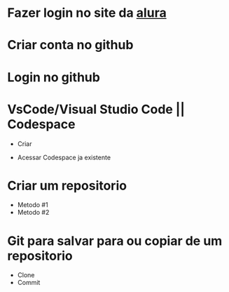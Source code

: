 # Fazer login no site da [alura](https://cursos.alura.com.br/edutech)

# Criar conta no github

# Login no github

# VsCode/Visual Studio Code ||  Codespace
  
  - Criar
  
  - Acessar Codespace ja existente
  

# Criar um repositorio
  - Metodo #1
  - Metodo #2
  
# Git para salvar para ou copiar de um repositorio
  - Clone
  - Commit
